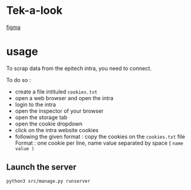 # Tek-a-look

[figma](https://www.figma.com/file/y78LzTcwvPN2LONIg1xdzO/Untitled?type=design&node-id=19%3A5&t=9udgedzXnttIuaTt-1)

# usage

To scrap data from the epitech intra, you need to connect.

To do so :

- create a file intituled `cookies.txt`
- open a web browser and open the intra
- login to the intra
- open the inspector of your browser
- open the storage tab
- open the cookie dropdown
- click on the intra website cookies
- following the given format : copy the cookies on the `cookies.txt` file
  Format : one cookie per line, name value separated by space ( `name value )`

## Launch the server

```bash
python3 src/manage.py runserver
```

